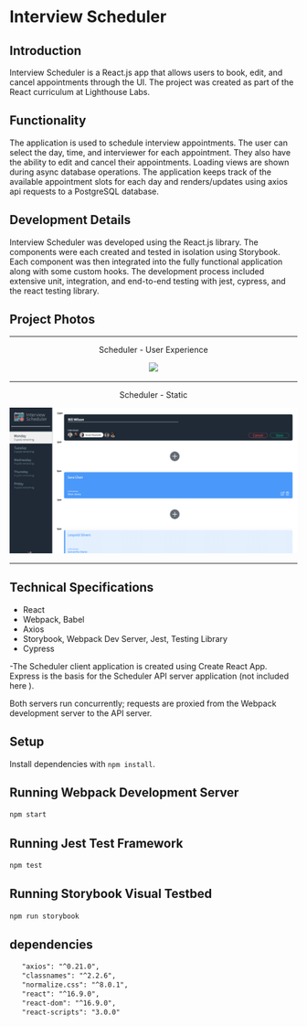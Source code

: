 # Interview Scheduler

## Introduction

Interview Scheduler is a React.js app that allows users to book, edit, and cancel appointments through the UI. The project was created as part of the React curriculum at Lighthouse Labs.

## Functionality

The application is used to schedule interview appointments. The user can select the day, time, and interviewer for each appointment. They also have the ability to edit and cancel their appointments. Loading views are shown during async database operations. The application keeps track of the available appointment slots for each day and renders/updates using axios api requests to a PostgreSQL database.

## Development Details

Interview Scheduler was developed using the React.js library. The components were each created and tested in isolation using Storybook. Each component was then integrated into the fully functional application along with some custom hooks. The development process included extensive unit, integration, and end-to-end testing with jest, cypress, and the react testing library.

## Project Photos

---

<p align='center'>Scheduler - User Experience</p>
<p align="center">
<img src="https://github.com/skendanavian/Scheduler-App/blob/master/docs/project-photos/Scheduler_Gif.gif?raw=true" height="400">
</p>

---

<p align='center'>Scheduler - Static</p>
<p align="center">
<img src="https://github.com/skendanavian/Scheduler-App/blob/master/docs/project-photos/Screen%20Shot%202020-11-04%20at%203.37.29%20PM.png?raw=true" >

</p>

---

## Technical Specifications

- React
- Webpack, Babel
- Axios
- Storybook, Webpack Dev Server, Jest, Testing Library
- Cypress

-The Scheduler client application is created using Create React App. Express is the basis for the Scheduler API server application (not included here ).

Both servers run concurrently; requests are proxied from the Webpack development server to the API server.

## Setup

Install dependencies with `npm install`.

## Running Webpack Development Server

```sh
npm start
```

## Running Jest Test Framework

```sh
npm test
```

## Running Storybook Visual Testbed

```sh
npm run storybook
```

## dependencies

```
   "axios": "^0.21.0",
   "classnames": "^2.2.6",
   "normalize.css": "^8.0.1",
   "react": "^16.9.0",
   "react-dom": "^16.9.0",
   "react-scripts": "3.0.0"
```
